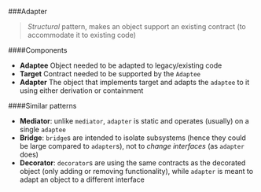###Adapter
> _Structural_ pattern, makes an object support an existing contract (to accommodate it to existing code)

####Components

* **Adaptee** Object needed to be adapted to legacy/existing code
* **Target** Contract needed to be supported by the `Adaptee`
* **Adapter** The object that implements target and adapts the `adaptee` to it using either derivation or containment

####Similar patterns

* **Mediator**: unlike `mediator`, `adapter` is static and operates (usually) on a single `adaptee`
* **Bridge**: `bridge`s are intended to isolate subsystems (hence they could be large compared to `adapter`s), not to _change interfaces_ (as `adapter` does)
* **Decorator**: `decorator`s are using the same contracts as the decorated object (only adding or removing functionality), while `adapter` is meant to adapt an object to a different interface